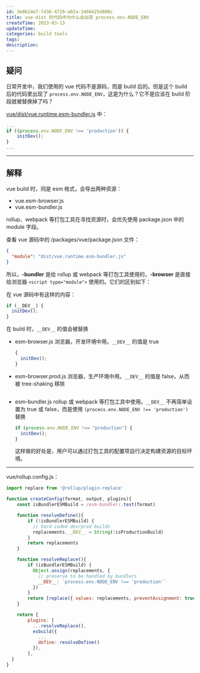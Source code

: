 ```yaml
---
id: 3e0b14e7-fd36-4729-a02a-3460425d880c
title: vue-dist 的代码中为什么会出现 process.env.NODE_ENV
createTime: 2023-03-13
updateTime:
categories: build tools
tags:
description:
---
```


## 疑问

日常开发中，我们使用的 vue 代码不是源码，而是 build 后的。但是这个 build 后的代码里出现了 `process.env.NODE_ENV`，这是为什么？它不是应该在 build 阶段就被替换掉了吗？

[vue/dist/vue.runtime.esm-bundler.js](https://unpkg.com/browse/vue@3.2.47/dist/vue.runtime.esm-bundler.js) 中：

```js
...
if ((process.env.NODE_ENV !== 'production')) {
    initDev();
}
...
```

---

## 解释

vue build 时，同是 esm 格式，会导出两种资源：

- vue.esm-browser.js
- vue.esm-bundler.js

rollup、webpack 等打包工具在寻找资源时，会优先使用 package.json 中的 module 字段。

查看 vue 源码中的 /packages/vue/package.json 文件：

```json
{
  "module": "dist/vue.runtime.esm-bundler.js"
}
```

所以，**-bundler** 是给 rollup 或 webpack 等打包工具使用的，**-browser** 是直接给浏览器 `<script type="module">` 使用的。它们的区别如下：

在 vue 源码中有这样的内容：

```js
if (__DEV__) {
  initDev();
}
```

在 build 时，`__DEV__` 的值会被替换

- esm-browser.js
  浏览器，开发环境中用。`__DEV__` 的值是 true
  ```js
  {
    initDev();
  }
  ```
- esm-browser.prod.js
  浏览器，生产环境中用。`__DEV__` 的值是 false，从而被 tree-shaking 移除

  ```js

  ```

- esm-bundler.js
  rollup 或 webpack 等打包工具中使用。`__DEV__` 不再简单设置为 true 或 false，而是使用 `(process.env.NODE_ENV !== 'production')` 替换
  ```js
  if (process.env.NODE_ENV !== "production") {
    initDev();
  }
  ```
  这样做的好处是，用户可以通过打包工具的配置项自行决定构建资源的目标环境。

---

vue/rollup.config.js：

```js
import replace from '@rollup/plugin-replace'

function createConfig(format, output, plugins){
	const isBundlerESMBuild = /esm-bundler/.test(format)

	function resolveDefine(){
	    if (!isBundlerESMBuild) {
	      // hard coded dev/prod builds
	      replacements.__DEV__ = String(!isProductionBuild)
	    }
	    return replacements
	}

	function resolveReplace(){
	    if (isBundlerESMBuild) {
	      Object.assign(replacements, {
	        // preserve to be handled by bundlers
	        __DEV__: `process.env.NODE_ENV !== 'production'`
	      })
	    }
	    return [replace({ values: replacements, preventAssignment: true })]
	}

	return {
	    plugins: [
	      ...resolveReplace(),
	      esbuild({
	        ...
	        define: resolveDefine()
	      }),
	    ],
  }
}


```
